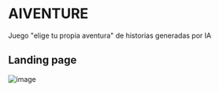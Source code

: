 # AIVENTURE

Juego "elige tu propia aventura" de historias generadas por IA

## Landing page

![image](https://github.com/manuquiroga/AIventure/assets/90061145/66d73788-5bc7-4860-8bd4-738884494ae8)





